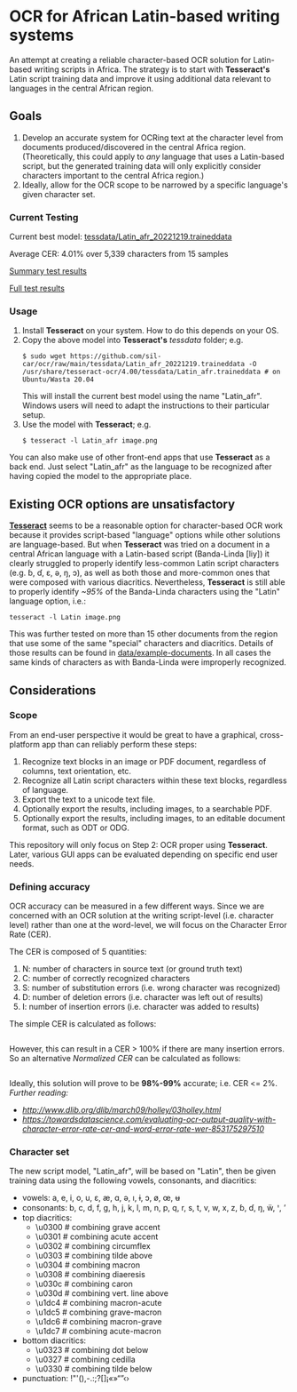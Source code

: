 # OCR for African Latin-based writing systems

An attempt at creating a reliable character-based OCR solution for Latin-based writing scripts in Africa. The strategy is to start with **Tesseract's** Latin script training data and improve it using additional data relevant to languages in the central African region.

## Goals

1. Develop an accurate system for OCRing text at the character level from documents produced/discovered in the central Africa region. (Theoretically, this could apply to *any* language that uses a Latin-based script, but the generated training data will only explicitly consider characters important to the central Africa region.)
1. Ideally, allow for the OCR scope to be narrowed by a specific language's
   given character set.

### Current Testing
Current best model: [tessdata/Latin_afr_20221219.traineddata](tessdata/Latin_afr_20221219.traineddata)

Average CER: 4.01% over 5,339 characters from 15 samples

[Summary test results](Testing.md)

[Full test results](data/example-documents/)

### Usage
1. Install **Tesseract** on your system. How to do this depends on your OS.
1. Copy the above model into **Tesseract's** *tessdata* folder; e.g.
   ```
   $ sudo wget https://github.com/sil-car/ocr/raw/main/tessdata/Latin_afr_20221219.traineddata -O /usr/share/tesseract-ocr/4.00/tessdata/Latin_afr.traineddata # on Ubuntu/Wasta 20.04
   ```
   This will install the current best model using the name "Latin_afr". Windows users will need to adapt the instructions to their particular setup.
1. Use the model with **Tesseract**; e.g.
   ```
   $ tesseract -l Latin_afr image.png
   ```
You can also make use of other front-end apps that use **Tesseract** as a back end. Just select "Latin_afr" as the language to be recognized after having copied the model to the appropriate place.

## Existing OCR options are unsatisfactory

**[Tesseract](https://github.com/tesseract-ocr)** seems to be a reasonable option for character-based OCR work because it provides script-based "language" options while other solutions are language-based. But when **Tesseract** was tried on a document in a central African language with a Latin-based script (Banda-Linda [liy]) it clearly struggled to properly identify less-common Latin script characters (e.g. ɓ, ɗ, ɛ, ə, ŋ, ɔ), as well as both those and more-common ones that were composed with various diacritics. Nevertheless, **Tesseract** is still able to properly identify *~95%* of the Banda-Linda characters using the "Latin" language option, i.e.:
```
tesseract -l Latin image.png
```

This was further tested on more than 15 other documents from the region that use some of the same "special" characters and diacritics. Details of those results can be found in [data/example-documents](data/example-documents). In all cases the same kinds of characters as with Banda-Linda were improperly recognized.

## Considerations

### Scope

From an end-user perspective it would be great to have a graphical, cross-platform app than can reliably perform these steps:
1. Recognize text blocks in an image or PDF document, regardless of columns, text orientation, etc.
1. Recognize all Latin script characters within these text blocks, regardless of language.
1. Export the text to a unicode text file.
1. Optionally export the results, including images, to a searchable PDF.
1. Optionally export the results, including images, to an editable document format, such as ODT or ODG.

This repository will only focus on Step 2: OCR proper using **Tesseract**. Later, various GUI apps can be evaluated depending on specific end user needs.

### Defining accuracy

OCR accuracy can be measured in a few different ways. Since we are concerned with
an OCR solution at the writing script-level (i.e. character level) rather than one
at the word-level, we will focus on the Character Error Rate (CER).

The CER is composed of 5 quantities:
1. N: number of characters in source text (or ground truth text)
1. C: number of correctly recognized characters
1. S: number of substitution errors (i.e. wrong character was recognized)
1. D: number of deletion errors (i.e. character was left out of results)
1. I: number of insertion errors (i.e. character was added to results)

The simple CER is calculated as follows:
```CER = (S + D + I) / N
```

However, this can result in a CER > 100% if there are many insertion errors. So
an alternative *Normalized CER* can be calculated as follows:

```CERn = (S + D + I) / (S + D + I + C)
```

Ideally, this solution will prove to be **98%-99%** accurate; i.e. CER <= 2%.
*Further reading:*
- *http://www.dlib.org/dlib/march09/holley/03holley.html*
- *https://towardsdatascience.com/evaluating-ocr-output-quality-with-character-error-rate-cer-and-word-error-rate-wer-853175297510*

### Character set

The new script model, "Latin_afr", will be based on "Latin", then be given training data using the following vowels, consonants, and diacritics:
- vowels: a, e, i, o, u, ɛ, æ, ɑ, ə, ı, ɨ, ɔ, ø, œ, ʉ
- consonants: b, c, d, f, g, h, j, k, l, m, n, p, q, r, s, t, v, w, x, z, ɓ, ɗ, ŋ, ẅ, ꞌ, ʼ
- top diacritics:
  - \u0300 # combining grave accent
  - \u0301 # combining acute accent
  - \u0302 # combining circumflex
  - \u0303 # combining tilde above
  - \u0304 # combining macron
  - \u0308 # combining diaeresis
  - \u030c # combining caron
  - \u030d # combining vert. line above
  - \u1dc4 # combining macron-acute
  - \u1dc5 # combining grave-macron
  - \u1dc6 # combining macron-grave
  - \u1dc7 # combining acute-macron
- bottom diacritics:
  - \u0323 # combining dot below
  - \u0327 # combining cedilla
  - \u0330 # combining tilde below
- punctuation: !"'(),-.:;?[]¡«»“”‹›
